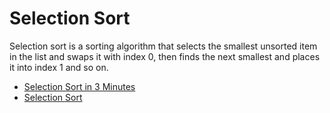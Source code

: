 # Selection Sort

Selection sort is a sorting algorithm that selects the smallest unsorted item in the list and swaps it with index 0, then finds the next smallest and places it into index 1 and so on.

- [Selection Sort in 3 Minutes](https://www.youtube.com/watch?v=g-PGLbMth_g)
- [Selection Sort](https://www.coursera.org/lecture/algorithms-part1/selection-UQxFT)
